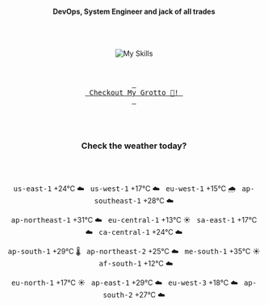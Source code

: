 <h4 align="center">DevOps, System Engineer and jack of all trades</h4>

<div align="center">
  <br/><br/>

![My Skills](https://go-skill-icons.vercel.app/api/icons?i=prometheus,grafana,amazonwebservices,azure,typescript,golang,docker,kubernetes,argocd,rust&perline=5&theme=light)

<br/>

[<kbd> <br> Checkout My Grotto 🍵! <br> </kbd>](https://sathirak.me/)
  
</div>

<br/>
<br/>

<h3 align="center">Check the weather today?</h3>
<!-- start-daily-update -->
<div align="center">
  <!-- Updated on Thu Aug  7 02:02:27 UTC 2025 --><br><br>

  <kbd>us-east-1</kbd> +24°C ☁️ &nbsp; 
  <kbd>us-west-1</kbd> +17°C ☁️ &nbsp; 
  <kbd>eu-west-1</kbd> +15°C 🌧️ &nbsp; 
  <kbd>ap-southeast-1</kbd> +28°C ☁️ <br>

  <kbd>ap-northeast-1</kbd> +31°C ☁️ &nbsp; 
  <kbd>eu-central-1</kbd> +13°C ☀️ &nbsp; 
  <kbd>sa-east-1</kbd> +17°C ☁️ &nbsp; 
  <kbd>ca-central-1</kbd> +24°C ☁️ <br>

  <kbd>ap-south-1</kbd> +29°C 🌡️ &nbsp; 
  <kbd>ap-northeast-2</kbd> +25°C ☁️ &nbsp; 
  <kbd>me-south-1</kbd> +35°C ☀️ &nbsp; 
  <kbd>af-south-1</kbd> +12°C ☁️ <br>

  <kbd>eu-north-1</kbd> +17°C ☀️ &nbsp; 
  <kbd>ap-east-1</kbd> +29°C ☁️ &nbsp; 
  <kbd>eu-west-3</kbd> +18°C ☁️ &nbsp; 
  <kbd>ap-south-2</kbd> +27°C ☁️
</div>
<!-- end-daily-update -->
